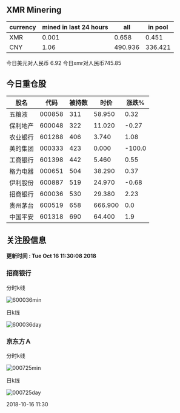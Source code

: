 ## XMR Minering

|currency|mined in last 24 hours|all|in pool|
|---|---|---|---|
|XMR|0.001|0.658|0.451|
|CNY|1.06|490.936|336.421|

今日美元对人民币 6.92	今日xmr对人民币745.85


## 今日重仓股 

|股名|代码|被持数|时价|涨跌%|
|---|---|---|---|---|
|五粮液|000858|311|58.950|0.32|
|保利地产|600048|322|11.020|-0.27|
|农业银行|601288|406|3.740|1.08|
|美的集团|000333|423|0.000|-100.0|
|工商银行|601398|442|5.460|0.55|
|格力电器|000651|504|38.290|0.37|
|伊利股份|600887|519|24.970|-0.68|
|招商银行|600036|530|29.380|2.23|
|贵州茅台|600519|658|666.900|0.0|
|中国平安|601318|690|64.400|1.9|

## 关注股信息
**更新时间 : Tue Oct 16 11:30:08 2018**
### 招商银行 
分时k线

![600036min](http://image.sinajs.cn/newchart/min/n/sh600036.gif)

日k线

![600036day](http://image.sinajs.cn/newchart/daily/n/sh600036.gif)

### 京东方Ａ 
分时k线

![000725min](http://image.sinajs.cn/newchart/min/n/sz000725.gif)

日k线

![000725day](http://image.sinajs.cn/newchart/daily/n/sz000725.gif)

2018-10-16 11:30